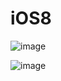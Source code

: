 # iOS8

![image](https://github.com/kchvbf/iOS8/assets/109752188/db38c8ef-db27-4d0d-a297-4045ca9b3856)

![image](https://github.com/kchvbf/iOS8/assets/109752188/f0d69238-4e5f-4dcb-9359-9be6372b44fa)
